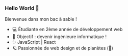 ### Hello World 👋

Bienvenue dans mon bac à sable ! 

- 💻 Étudiante en 2ème année de développement web 
- 🚀 Objectif : devenir ingénieure informatique !
- ✨ JavaScript | React
- 🪐 Passionnée de web design et de planètes (🤔)
<!--
**ElisaDESOUSA/ElisaDESOUSA** is a ✨ _special_ ✨ repository because its `README.md` (this file) appears on your GitHub profile.

Here are some ideas to get you started:

- 🔭 I’m currently working on ...
- 🌱 I’m currently learning ...
- 👯 I’m looking to collaborate on ...
- 🤔 I’m looking for help with ...
- 💬 Ask me about ...
- 📫 How to reach me: ...
- 😄 Pronouns: ...
- ⚡ Fun fact: ...
-->
